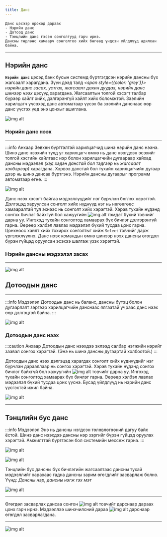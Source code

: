 ```yaml
---
title: Данс
---
```

```
Данс цэсээр ороход дараах 
- Нэрийн данс
- Дотоод данс
- Тэнцлийн данс гэсэн сонголтууд гарч ирнэ. 
Дансны төрлөөс хамаарч сонголтоо хийх бөгөөд үндсэн үйлдлүүд адилхан байна.
 ```
 ---
 ## Нэрийн данс
 
**`Нэрийн данс`** цэсэд банк бусын системд бүртгэгдсэн нэрийн дансны бүх жагсаалт харагдана. Зүүн дээд талд _<span style={{color: 'grey'}}> нэрийн данс засах, устгах, жагсаалт дахин дуудах, нэрийн данс шинээр нээх </span>_ цэсүүд харагдана. Жагсаалтын толгой хэсэгт талбар бүрээр хайлт хийх, дэлгэрэнгүй хайлт хийх боломжтой. Зээлийн харилцагч үүсэхэд данс автоматаар үүсэх ба зээлийн данснаас өөр данс үүсгэх үед энэ цонхыг ашиглана. 

![img alt](/img/img5.png) 
 
### Нэрийн данс нээх
___

:::info Анхаар
Зөвхөн бүртгэлтэй харилцагчид шинэ нэрийн данс нээнэ. Шинэ данс нээхийн тулд уг харилцагч өмнө нь данс нээгдсэн эсэхийг толгой хэсгийн хайлтаас нэр болон харилцагчийн дугаараар хайхад дансны мэдээлэл _(хэд хэдэн данстай бол тэдгээр нь жагсаалт хэлбэрээр)_ харагдана. Хэрвээ данстай бол тухайн харилцагчийн дугаар дээр нь шинэ дансаа бүртгэнэ. Нэрийн дансны дугаарыг программ автоматаар өгнө. 
:::

 ![img alt](/img/img6.png) 

Данс нээх хэсэгт байгаа мэдээллүүдийг нэг бүрчлэн бөглөх хэрэгтэй. Дэлгэцэд харуулсан сонголт хийх нүднүүд нэг нь нөгөөгөөс хамааралтай тул эхнээс нь сонголт хийх хэрэгтэй. Хэрэв тухайн  нүдэнд сонгох бичлэг байхгүй бол хажуугийн ![img alt](/img/search.svg)  тэмдэг бүхий товчийг дарна уу. Ингэхэд тухайн сонголтод хамаарах бүх бичлэг дэлгэрэнгүй гарна. Өөрөөр хэлбэл лавлах мэдээлэл бүхий тусдаа цонх гарна. Цонхноос хайлт хийх тохирох сонголтыг хийж  `Select` товчийг дарж үргэлжлүүлнэ.  Данс нээх командын өмнө шинээр нээх дансны өгөгдөл бүрэн гүйцэд оруулсан эсэхээ шалгаж үзэх хэрэгтэй.

### Нэрийн дансны мэдээлэл засах
---

![img alt](/img/img7.png) 

 ## Дотоодын данс
 ___
:::info Мэдээлэл
 Дотоодын данс нь баланс, дансны бүтэц болон дугаарлалт зэргээр харилцагчийн данснаас ялгаатай учраас данс нээх өөр дэлгэцтэй байна. 
:::
>
 ![img alt](/img/img8.png) 

### Дотоодын данс нээх 
:::caution Анхаар
Дотоодын данс нээхдээ эхлээд салбар нэгжийн нэрийг заавал сонгох хэрэгтэй. (Энэ нь шинэ дансны дугаартай холбоотой.)
:::

Дотоодын данс нээх дэлгэцэд харагдах сонголт хийх нүднүүдийг нэг бүрчлэн дарааллаар нь сонгох хэрэгтэй. Хэрэв тухайн нүдэнд сонгох бичлэг байхгүй бол хажуугийн ![img alt](/img/search.svg) товчийг дарна уу. Ингэхэд тухайн сонголтод хамаарах бүх бичлэг гарна. Өөрөөр хэлбэл лавлах мэдээлэл бүхий тусдаа цонх үүснэ.  Бусад үйлдлүүд нь нэрийн данс үүсгэхтэй ижил байна. 

 ![img alt](/img/img9.png) 

---
 ## Тэнцлийн бус данс 

:::info Мэдээлэл
Энэ нь дансны нэгдсэн төлөвлөгөөний дагуу байх ёстой. Шинэ данс нээхдээ дансны нэр зэргийг бүрэн гүйцэд оруулах хэрэгтэй. Амжилттай бүртгэсэн бол системийн мессеж гарна. 
:::

![img alt](/img/tenBdans.png)

![img alt](/img/img-11.png) 

Тэнцлийн бус дансны бүх бичлэгийн жагсаалтаас дансны тухай мэдээллийг харахаас гадна дансны зарим өгөгдлийг засварлаж болно. Үүнд: _Дансны нэр, дансны нэгж гэх мэт_

![img alt](/img/tdans0.png) 
___
Өгөгдөл засварлах дансаа сонгон ![img alt](/img/edit-2.svg) товчийг дарснаар дараах цонх гарч ирнэ. Мэдээллээ шинэчилсний дараа ![img alt](/img/save.svg) дарснаар өгөгдөл засварлагдана.
___ 
![img alt](/img/tdans.png) 

